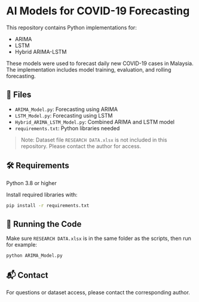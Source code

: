 # AI Models for COVID-19 Forecasting

This repository contains Python implementations for:
- ARIMA
- LSTM
- Hybrid ARIMA-LSTM

These models were used to forecast daily new COVID-19 cases in Malaysia. The implementation includes model training, evaluation, and rolling forecasting.

## 📁 Files

- `ARIMA_Model.py`: Forecasting using ARIMA
- `LSTM_Model.py`: Forecasting using LSTM
- `Hybrid_ARIMA_LSTM_Model.py`: Combined ARIMA and LSTM model
- `requirements.txt`: Python libraries needed

> Note: Dataset file `RESEARCH DATA.xlsx` is not included in this repository. Please contact the author for access.

## 🛠 Requirements

Python 3.8 or higher

Install required libraries with:
```bash
pip install -r requirements.txt
```

## 🚀 Running the Code

Make sure `RESEARCH DATA.xlsx` is in the same folder as the scripts, then run for example:

```bash
python ARIMA_Model.py
```

## 📬 Contact

For questions or dataset access, please contact the corresponding author.
